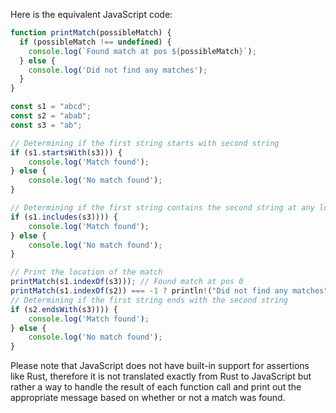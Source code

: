 Here is the equivalent JavaScript code:

```javascript
function printMatch(possibleMatch) {
  if (possibleMatch !== undefined) {
    console.log(`Found match at pos ${possibleMatch}`);
  } else {
    console.log('Did not find any matches');
  }
}

const s1 = "abcd";
const s2 = "abab";
const s3 = "ab";

// Determining if the first string starts with second string
if (s1.startsWith(s3))) {
    console.log('Match found');
} else {
    console.log('No match found');
}

// Determining if the first string contains the second string at any location
if (s1.includes(s3)))) {
    console.log('Match found');
} else {
    console.log('No match found');
}

// Print the location of the match 
printMatch(s1.indexOf(s3))); // Found match at pos 0
printMatch(s1.indexOf(s2)) === -1 ? println!("Did not find any matches") : println!("Found match at pos {}", s1.indexOf(s2)))); 
// Determining if the first string ends with the second string
if (s2.endsWith(s3)))) {
    console.log('Match found');
} else {
    console.log('No match found');
}
```
Please note that JavaScript does not have built-in support for assertions like Rust, therefore it is not translated exactly from Rust to JavaScript but rather a way to handle the result of each function call and print out the appropriate message based on whether or not a match was found.
